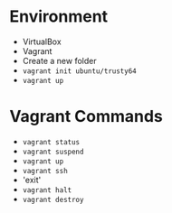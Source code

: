 # Environment
- VirtualBox
- Vagrant
- Create a new folder
- `vagrant init ubuntu/trusty64`
- `vagrant up`
# Vagrant Commands
- `vagrant status`
- `vagrant suspend`
- `vagrant up`
- `vagrant ssh`
- 'exit'
- `vagrant halt`
- `vagrant destroy`
